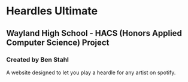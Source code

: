 # Heardles Ultimate

## Wayland High School - HACS (Honors Applied Computer Science) Project

### Created by Ben Stahl

A website designed to let you play a heardle for any artist on spotify.
